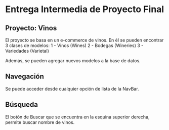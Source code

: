 # Entrega Intermedia de Proyecto Final 


## Proyecto: Vinos
El proyecto se basa en un e-commerce de vinos.
En él se pueden encontrar 3 clases de modelos:
1 - Vinos (Wines)
2 - Bodegas (Wineries)
3 - Variedades (Varietal)

Además, se pueden agregar nuevos modelos a la base de datos.

## Navegación
Se puede acceder desde cualquier opción de lista de la NavBar.

## Búsqueda
El botón de Buscar que se encuentra en la esquina superior derecha, permite buscar nombre de vinos.

